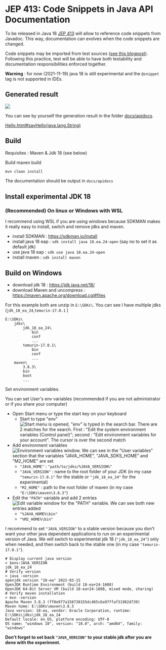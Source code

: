 # JEP 413: Code Snippets in Java API Documentation
To be released in Java 18 [JEP 413](https://openjdk.java.net/jeps/413) will allow to reference code snippets from Javadoc.
This way, documentation can evolves when the code snippets are changed.

Code snippets may be imported from test sources ([see this blogpost](https://www.morling.dev/blog/executable-javadoc-code-snippets/)).
Following this practice, test will be able to have both testability and documentation responsibilities enforced together.

**Warning** : for now (2021-11-19) java 18 is still experimental and the `@snippet` tag is not supported in IDEs.

## Generated result

![](docs/assets/101_generated_javadoc_result.png)

You can see by yourself the generation result in the folder [docs/apidocs](docs/apidocs).

[Hello.html#sayHello(java.lang.String)](docs/apidocs/fr/baldir/samples/hello/Hello.html#sayHello(java.lang.String))

## Build

Requisites : Maven & Jdk 18 (see below)

Build maven build

```bash
mvn clean install
```
The documentation should be output in `docs/apidocs`

## Install experimental JDK 18

### (Recommended) On linux or Windows with WSL

I recommend using WSL if you are using windows because SDKMAN makes it really easy to install, switch and remove jdks and maven.

- install SDKMAN : https://sdkman.io/install
- install java 18 eap : `sdk install java 18.ea.24-open` (say no to set it as default jdk)
- use java 18 eap : `sdk use java 18.ea.24-open`
- install maven : `sdk install maven`

## Build on Windows

- download jdk 18 : https://jdk.java.net/18/
- download Maven and uncompress : https://maven.apache.org/download.cgi#files

For this example both are unzip in `E:\SDKs\`.
You can see I have multiple jdks (`jdk_18_ea_24`,`temurin-17.0.1` )

```
E:\SDKs\
    jdks\
        jdk_18_ea_24\
            bin
            conf
            ...
        temurin-17.0.1\
            bin
            conf
            ...
    maven\
        3.8.3\
        bin
        boot
        ...
```

Set environment variables.

You can set User's env variables (recommended if you are not administrator or if you share your computer)
- Open Start menu or type the start key on your keyboard
  - Start to type "env"
    ![Start menu is opened, "env" is typed in the search bar. There are 2 matches for the search. First : "Edit the system environment variables (Control panel)"; second : "Edit environment variables for your account". The cursor is over the second match](docs/assets/000_open_env_vars_for_user.png)
- Add environment variables
  ![Environment variables window. We can see in the "User variables" section that the variables "JAVA_HOME", "JAVA_SDKS_HOME" and "M2_HOME" are set](docs/assets/001_user_env_vars.png)
  - `"JAVA_HOME"` : `"path/to/jdks/%JAVA_VERSION%"`
  - `"JAVA_VERSION"` : name to the root folder of your JDK (in my case `"temurin-17.0.1"` for the stable or `"jdk_18_ea_24"` for the experimental)
  - `"M2_HOME"` : path to the root folder of maven (in my case `"E:\SDKs\maven\3.8.3"`)
- Edit the `"PATH"` variable and add 2 entries
  ![Edit variable window for the "PATH" variable. We can see both new entries added](docs/assets/002_env_vars_path_java_home.png)
  - `"%JAVA_HOME%\bin"`
  - `"%M2_HOME%\bin"`

I recommend to set `"JAVA_VERSION"` to a stable version because you don't want your other java dependent applications to run on an experimental version of Java. We will switch to experimental jdk 18 (`"jdk_18_ea_24"`) only when needed, and then switch back to the stable one (in my case `"temurin-17.0.1"`).

```pwsh
# Display current java version
> $env:JAVA_VERSION
jdk_18_ea_24
# Verify version
> java -version
openjdk version "18-ea" 2022-03-15
OpenJDK Runtime Environment (build 18-ea+24-1608)
OpenJDK 64-Bit Server VM (build 18-ea+24-1608, mixed mode, sharing)
# Verify maven installation
> mvn -version
Apache Maven 3.8.3 (ff8e977a158738155dc465c6a97ffaf31982d739)
Maven home: E:\SDKs\maven\3.8.3
Java version: 18-ea, vendor: Oracle Corporation, runtime: E:\SDKs\jdks\jdk_18_ea_24
Default locale: en_US, platform encoding: UTF-8
OS name: "windows 10", version: "10.0", arch: "amd64", family: "windows"
```

**Don't forget to set back `"JAVA_VERSION"` to your stable jdk after you are done with the experiment.**